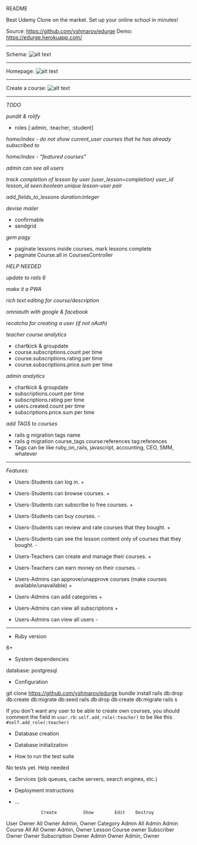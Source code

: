 README

Best Udemy Clone on the market. Set up your online school in minutes!

Source: https://github.com/yshmarov/edurge
Demo: https://edurge.herokuapp.com/

---

Schema: 
![alt text](https://imgur.com/PmwESin.png "Schema")

---

Homepage: 
![alt text](https://imgur.com/QJvjyJb.png "Homepage")

---

Create a course:
![alt text](https://imgur.com/e3AyIZO.png "Create a course")

---

*TODO*

*pundit & rolify*
* roles [:admin, :teacher, :student]

*home/index - do not show current_user courses that he has already subscribed to*

*home/index - "featured courses"*

*admin can see all users*

*track completion of lesson by user (user_lesson=completion) user_id lesson_id seen:boolean unique lesson-user pair*

*add_fields_to_lessons duration:integer*

*devise mailer*
* confirmable
* sendgrid

*gem pagy*
* paginate lessons inside courses, mark lessons complete
* paginate Course.all in CoursesController

*HELP NEEDED*

*update to rails 6*

*make it a PWA*

*rich text editing for course/description*

*omniauth with google & facebook*

*recatcha for creating a user (if not oAuth)*

*teacher course analytics*
* chartkick & groupdate
* course.subscriptions.count per time
* course.subscriptions.rating per time
* course.subscriptions.price.sum per time

*admin analytics*
* chartkick & groupdate
* subscriptions.count per time
* subscriptions.rating per time
* users.created.count per time
* subscriptions.price.sum per time

*add TAGS to courses*
* rails g migration tags name
* rails g migration course_tags course:references tag:references
* Tags can be like ruby_on_rails, javascript, accounting, CEO, SMM, whatever

---

*Features:*
* Users-Students can log in. +
* Users-Students can browse courses. +
* Users-Students can subscribe to free courses. +
* Users-Students can buy courses. -
* Users-Students can review and rate courses that they bought. +
* Users-Students can see the lesson content only of courses that they bought. -

* Users-Teachers can create and manage their courses. +
* Users-Teachers can earn money on  their courses. -

* Users-Admins can approve/unapprove courses (make courses available/unavailable) +
* Users-Admins can add categories +
* Users-Admins can view all subscriptions +
* Users-Admins can view all users -

---

* Ruby version

6+

* System dependencies

database: postgresql

* Configuration

git clone https://github.com/yshmarov/edurge
bundle install
rails db:drop db:create db:migrate db:seed
rails db:drop db:create db:migrate
rails s

If you don't want any user to be able to create own courses, you should comment the field in `user.rb`:
  `self.add_role(:teacher)`
to be like this
  `#self.add_role(:teacher)`

* Database creation

* Database initialization

* How to run the test suite

No tests yet. Help needed

* Services (job queues, cache servers, search engines, etc.)

* Deployment instructions

* ...

        	    Create	        Show	    Edit	Destroy
User	        Owner	        All	        Owner	Admin, Owner
Category	    Admin	        All	        Admin	Admin
Course	        All	            All	        Owner	Admin, Owner
Lesson	        Course owner	Subscriber	Owner	Owner
Subscription	Owner	        Admin	    Owner	Admin, Owner
